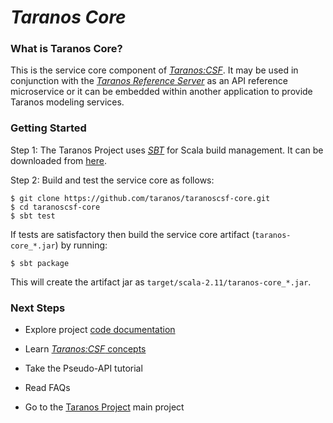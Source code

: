 # *Taranos Core* #

### What is Taranos Core? ###
This is the service core component of [_Taranos:CSF_](https://github.com/taranos/taranoscsf).  It may be used in conjunction with the [*Taranos Reference Server*](https://github.com/taranos/taranoscsf-refserver) as an API reference microservice or it can be embedded within another application to provide Taranos modeling services.

### Getting Started ###

Step 1:  The Taranos Project uses [_SBT_](http://www.scala-sbt.org/) for Scala build management.  It can be downloaded from [here](http://www.scala-sbt.org/download.html).

Step 2:  Build and test the service core as follows:

```
$ git clone https://github.com/taranos/taranoscsf-core.git
$ cd taranoscsf-core
$ sbt test
```

If tests are satisfactory then build the service core artifact (``taranos-core_*.jar``) by running:

```
$ sbt package
```

This will create the artifact jar as ``target/scala-2.11/taranos-core_*.jar``.

### Next Steps ###

- Explore project [code documentation](http://rawgit.com/taranos/taranoscsf-core/master/docs/api/index.html)

- Learn [_Taranos:CSF_ concepts](https://github.com/taranos/taranoscsf/wiki/Domain-Model-Concepts)

- Take the Pseudo-API tutorial

- Read FAQs

- Go to the [Taranos Project](https://github.com/taranos/taranoscsf) main project 
 
